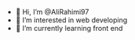 - 👋 Hi, I’m @AliRahimi97
- 👀 I’m interested in web developing
- 🌱 I’m currently learning front end


<!---
AliRahimi97/AliRahimi97 is a ✨ special ✨ repository because its `README.md` (this file) appears on your GitHub profile.
You can click the Preview link to take a look at your changes.
--->
